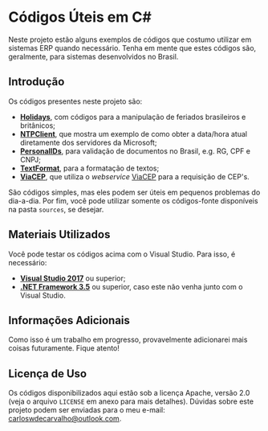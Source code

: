 # Códigos Úteis em C\#

Neste projeto estão alguns exemplos de códigos que costumo utilizar em sistemas ERP quando necessário. Tenha em mente que estes códigos são, geralmente, para sistemas desenvolvidos no Brasil.

## Introdução

Os códigos presentes neste projeto são:

- [**Holidays**](Utilities/Holidays), com códigos para a manipulação de feriados brasileiros e britânicos;
- [**NTPClient**](Utilities/NTPClient), que mostra um exemplo de como obter a data/hora atual diretamente dos servidores da Microsoft;
- [**PersonalIDs**](Utilities/PersonalIDs), para validação de documentos no Brasil, e.g. RG, CPF e CNPJ;
- [**TextFormat**](TextFormat), para a formatação de textos;
- [**ViaCEP**](ViaCEP), que utiliza o _webservice_ [ViaCEP](https://viacep.com.br/) para a requisição de CEP's.

São códigos simples, mas eles podem ser úteis em pequenos problemas do dia-a-dia. Por fim, você pode utilizar somente os códigos-fonte disponíveis na pasta `sources`, se desejar.

## Materiais Utilizados

Você pode testar os códigos acima com o Visual Studio. Para isso, é necessário:

- [**Visual Studio 2017**](https://visualstudio.microsoft.com/downloads/) ou superior;
- [**.NET Framework 3.5**](https://www.microsoft.com/en-us/download/confirmation.aspx?id=21) ou superior, caso este não venha junto com o Visual Studio.

## Informações Adicionais

Como isso é um trabalho em progresso, provavelmente adicionarei mais coisas futuramente. Fique atento!

## Licença de Uso

Os códigos disponibilizados aqui estão sob a licença Apache, versão 2.0 (veja o arquivo `LICENSE` em anexo para mais detalhes). Dúvidas sobre este projeto podem ser enviadas para o meu e-mail: carloswdecarvalho@outlook.com.